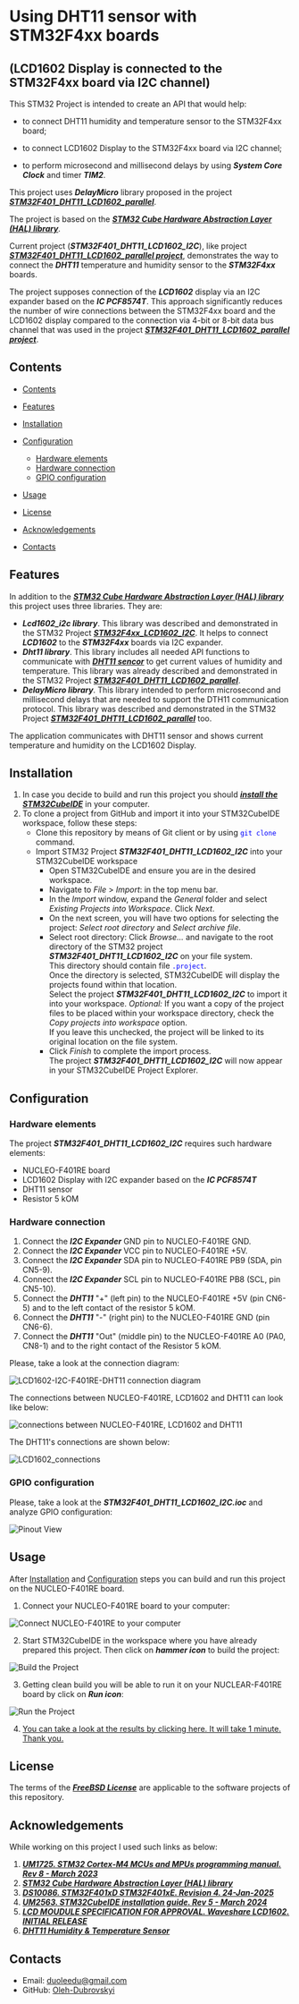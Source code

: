 # Using DHT11 sensor with STM32F4xx boards  

## (LCD1602 Display is connected to the STM32F4xx board via I2C channel)  

This STM32 Project is intended to create an API that would help:  

- to connect DHT11 humidity and temperature sensor to the STM32F4xx board;  

- to connect LCD1602 Display to the STM32F4xx board via I2C channel;  

- to perform microsecond and millisecond delays by using ***System Core Clock*** and timer ***TIM2***.  

This project uses ***DelayMicro*** library proposed in the project [***STM32F401_DHT11_LCD1602_parallel***](https://github.com/Oleh-Dubrovskyi/STM32Projects/tree/master/STM32F401_DHT11_LCD1602_parallel).  

The project is based on the [***STM32 Cube Hardware Abstraction Layer (HAL) library***](https://www.st.com/resource/en/user_manual/um1725-description-of-stm32f4-hal-and-lowlayer-drivers-stmicroelectronics.pdf).  

Current project (***STM32F401_DHT11_LCD1602_I2C***), like project [***STM32F401_DHT11_LCD1602_parallel project***](https://github.com/Oleh-Dubrovskyi/STM32Projects/tree/master/STM32F401_DHT11_LCD1602_parallel), demonstrates the way to connect the ***DHT11*** temperature and humidity sensor to the ***STM32F4xx*** boards.  

The project supposes connection of the ***LCD1602*** display via an I2C expander based on the ***IC PCF8574T***. This approach significantly reduces the number of wire connections between the STM32F4xx board and the LCD1602 display compared to the connection via 4-bit or 8-bit data bus channel that was used in the project [***STM32F401_DHT11_LCD1602_parallel project***](https://github.com/Oleh-Dubrovskyi/STM32Projects/tree/master/STM32F401_DHT11_LCD1602_parallel).  

<a id="contents_id"></a>
## Contents

- [Contents](#contents_id)
- [Features](#features_id)
- [Installation](#installation_id)
- [Configuration](#configuration_id)

    - [Hardware elements](#hardware_elements_id)
    - [Hardware connection](#hardware_connection_id)
    - [GPIO configuration](#gpio_configuration_id)

- [Usage](#usage_id)
- [License](#license_id)
- [Acknowledgements](#acknowledgements_id)
- [Contacts](#contacts_id)

<a id="features_id"></a>
## Features

In addition to the [***STM32 Cube Hardware Abstraction Layer (HAL) library***](https://www.st.com/resource/en/user_manual/um1725-description-of-stm32f4-hal-and-lowlayer-drivers-stmicroelectronics.pdf) this project uses three libraries. They are:  

- ***Lcd1602_i2c library***. This library was described and demonstrated in the STM32 Project [***STM32F4xx_LCD1602_I2C***](https://github.com/Oleh-Dubrovskyi/STM32Projects/tree/master/STM32F4xx_LCD1602_I2C). It helps to connect ***LCD1602*** to the ***STM32F4xx*** boards via I2C expander.  
- ***Dht11 library***. This library includes all needed API functions to communicate with [***DHT11 sencor***](https://www.mouser.com/datasheet/2/758/DHT11-Technical-Data-Sheet-Translated-Version-1143054.pdf) to get current values of humidity and temperature. This library was already described and demonstrated in the STM32 Project [***STM32F401_DHT11_LCD1602_parallel***](https://github.com/Oleh-Dubrovskyi/STM32Projects/tree/master/STM32F401_DHT11_LCD1602_parallel).
- ***DelayMicro library***. This library intended to perform microsecond and millisecond delays that are needed to support the DTH11 communication protocol. This library was described and demonstrated in the STM32 Project [***STM32F401_DHT11_LCD1602_parallel***](https://github.com/Oleh-Dubrovskyi/STM32Projects/tree/master/STM32F401_DHT11_LCD1602_parallel) too.

The application communicates with DHT11 sensor and shows current temperature and humidity on the LCD1602 Display.  

<a id="installation_id"></a>
## Installation

1. In case you decide to build and run this project you should [***install the STM32CubeIDE***](https://www.st.com/resource/en/user_manual/um2563-stm32cubeide-installation-guide-stmicroelectronics.pdf) in your computer.
2. To clone a project from GitHub and import it into your STM32CubeIDE workspace, follow these steps:
    - Clone this repository by means of Git client or by using <span style="color: blue;">`git clone`</span> command.
    - Import STM32 Project ***STM32F401_DHT11_LCD1602_I2C*** into your STM32CubeIDE workspace
        - Open STM32CubeIDE and ensure you are in the desired workspace.
        - Navigate to *File* > *Import*: in the top menu bar.
        - In the *Import* window, expand the *General* folder and select *Existing Projects into Workspace*. Click *Next*.
        - On the next screen, you will have two options for selecting the project: *Select root directory* and *Select archive file*.
        - Select root directory: Click *Browse...* and navigate to the root directory of the STM32 project ***STM32F401_DHT11_LCD1602_I2C*** on your file system.  
          This directory should contain file <span style="color: blue;">`.project`</span>.  
          Once the directory is selected, STM32CubeIDE will display the projects found within that location.  
          Select the project ***STM32F401_DHT11_LCD1602_I2C*** to import it into your workspace.
          *Optional:* If you want a copy of the project files to be placed within your workspace directory, check the *Copy projects into workspace* option.  
          If you leave this unchecked, the project will be linked to its original location on the file system.
        - Click *Finish* to complete the import process.  
          The project ***STM32F401_DHT11_LCD1602_I2C*** will now appear in your STM32CubeIDE Project Explorer.

<a id="configuration_id"></a>
## Configuration

<a id="hardware_elements_id"></a>
### Hardware elements

The project ***STM32F401_DHT11_LCD1602_I2C*** requires such hardware elements:

- NUCLEO-F401RE board
- LCD1602 Display with I2C expander based on the ***IC PCF8574T***
- DHT11 sensor
- Resistor 5 kOM

<a id="hardware_connection_id"></a>
### Hardware connection

1. Connect the ***I2C Expander*** GND pin to NUCLEO-F401RE GND.
2. Connect the ***I2C Expander*** VCC pin to NUCLEO-F401RE +5V.
3. Connect the ***I2C Expander*** SDA pin to NUCLEO-F401RE PB9 (SDA, pin CN5-9).
4. Connect the ***I2C Expander*** SCL pin to NUCLEO-F401RE PB8 (SCL, pin CN5-10).
5. Connect the ***DHT11*** "+" (left pin) to the NUCLEO-F401RE +5V (pin CN6-5) and to the left contact of the resistor 5 kOM.
6. Connect the ***DHT11*** "-" (right pin) to the NUCLEO-F401RE GND (pin CN6-6).
7. Connect the ***DHT11*** "Out" (middle pin) to the NUCLEO-F401RE A0 (PA0, CN8-1) and to the right contact of the Resistor 5 kOM.

Please, take a look at the connection diagram:

![LCD1602-I2C-F401RE-DHT11 connection diagram](./STM32F401RE_LCD1602_I2C_DHT11_connections.jpg)  

The connections between NUCLEO-F401RE, LCD1602 and DHT11 can look like below:  

![connections between NUCLEO-F401RE, LCD1602 and DHT11](./DH11_and_STM32F401RE_connections.jpg)  

The DHT11's connections are shown below:  

![LCD1602_connections](./DH11_connections.jpg)  

<a id="gpio_configuration_id"></a>
### GPIO configuration

Please, take a look at the ***STM32F401_DHT11_LCD1602_I2C.ioc*** and analyze GPIO configuration:

![Pinout View](./PinoutView.jpg)    

<a id="usage_id"></a>
## Usage

After [Installation](#installation_id) and [Configuration](#configuration_id) steps you can build and run this project on the NUCLEO-F401RE board.  

1. Connect your NUCLEO-F401RE board to your computer:

![Connect NUCLEO-F401RE to your computer](./ConnectNUCLEO-F401RE_to_computer.jpg)

2. Start STM32CubeIDE in the workspace where you have already prepared this project. Then click on ***hammer icon*** to build the project:

![Build the Project](./BuildProject.jpg)

3. Getting clean build you will be able to run it on your NUCLEAR-F401RE board by click on ***Run icon***:

![Run the Project](./RunProject.jpg)

4. [You can take a look at the results by clicking here. It will take 1 minute. Thank you.](./STM32F401_DHT11_LCD1602_I2C.mp4)

<a id="license_id"></a>
## License

The terms of the [***FreeBSD License***](https://opensource.org/licenses/BSD-2-Clause) are applicable to the software projects of this repository.

<a id="acknowledgements_id"></a>
## Acknowledgements

While working on this project I used such links as below:

1. [***UM1725. STM32 Cortex-M4 MCUs and MPUs programming manual. Rev 8 - March 2023***](https://www.st.com/resource/en/programming_manual/pm0214-stm32-cortexm4-mcus-and-mpus-programming-manual-stmicroelectronics.pdf)
2. [***STM32 Cube Hardware Abstraction Layer (HAL) library***](https://www.st.com/resource/en/user_manual/um1725-description-of-stm32f4-hal-and-lowlayer-drivers-stmicroelectronics.pdf)
3. [***DS10086. STM32F401xD STM32F401xE. Revision 4. 24-Jan-2025***](https://www.st.com/resource/en/datasheet/stm32f401re.pdf)
4. [***UM2563. STM32CubeIDE installation guide. Rev 5 - March 2024***](https://www.st.com/resource/en/user_manual/um2563-stm32cubeide-installation-guide-stmicroelectronics.pdf)
5. [***LCD MOUDULE SPECIFICATION FOR APPROVAL. Waveshare LCD1602. INITIAL RELEASE***](https://www.waveshare.com/datasheet/LCD_en_PDF/LCD1602.pdf)
6. [***DHT11 Humidity & Temperature Sensor***](https://www.mouser.com/datasheet/2/758/DHT11-Technical-Data-Sheet-Translated-Version-1143054.pdf)

<a id="contacts_id"></a>
## Contacts

- Email: duoleedu@gmail.com
- GitHub: [Oleh-Dubrovskyi](https://github.com/Oleh-Dubrovskyi)

